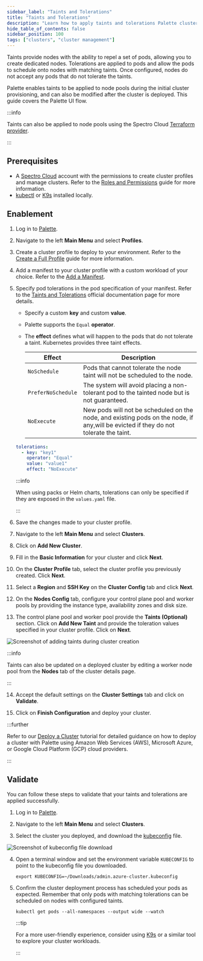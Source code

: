 ```yaml
---
sidebar_label: "Taints and Tolerations"
title: "Taints and Tolerations"
description: "Learn how to apply taints and tolerations Palette clusters."
hide_table_of_contents: false
sidebar_position: 100
tags: ["clusters", "cluster management"]
---
```


Taints provide nodes with the ability to repel a set of pods, allowing you to create dedicated nodes. Tolerations are
applied to pods and allow the pods to schedule onto nodes with matching taints. Once configured, nodes do not accept any
pods that do not tolerate the taints.

Palette enables taints to be applied to node pools during the initial cluster provisioning, and can also be modified
after the cluster is deployed. This guide covers the Palette UI flow.

:::info

Taints can also be applied to node pools using the Spectro Cloud
[Terraform provider](https://registry.terraform.io/providers/spectrocloud/spectrocloud/latest/docs).

:::

## Prerequisites

- A [Spectro Cloud](https://console.spectrocloud.com) account with the permissions to create cluster profiles and manage
  clusters. Refer to the [Roles and Permissions](../../user-management/palette-rbac/project-scope-roles-permissions.md)
  guide for more information.
- [kubectl](https://kubernetes.io/docs/reference/kubectl/) or [K9s](https://k9scli.io/) installed locally.

## Enablement

1. Log in to [Palette](https://console.spectrocloud.com).

2. Navigate to the left **Main Menu** and select **Profiles**.

3. Create a cluster profile to deploy to your environment. Refer to the
   [Create a Full Profile](../../profiles/cluster-profiles/create-cluster-profiles/create-full-profile.md) guide for
   more information.

4. Add a manifest to your cluster profile with a custom workload of your choice. Refer to the
   [Add a Manifest](../../profiles/cluster-profiles/create-cluster-profiles/create-addon-profile/create-manifest-addon.md).

5. Specify pod tolerations in the pod specification of your manifest. Refer to the
   [Taints and Tolerations](https://kubernetes.io/docs/concepts/scheduling-eviction/taint-and-toleration/) official
   documentation page for more details.

   - Specify a custom **key** and custom **value**.
   - Palette supports the `Equal` **operator**.
   - The **effect** defines what will happen to the pods that do not tolerate a taint. Kubernetes provides three taint
     effects.

     | **Effect**         | **Description**                                                                                                                      |
     | ------------------ | ------------------------------------------------------------------------------------------------------------------------------------ |
     | `NoSchedule`       | Pods that cannot tolerate the node taint will not be scheduled to the node.                                                          |
     | `PreferNoSchedule` | The system will avoid placing a non-tolerant pod to the tainted node but is not guaranteed.                                          |
     | `NoExecute`        | New pods will not be scheduled on the node, and existing pods on the node, if any,will be evicted if they do not tolerate the taint. |

   ```yaml
   tolerations:
     - key: "key1"
       operator: "Equal"
       value: "value1"
       effect: "NoExecute"
   ```

   :::info

   When using packs or Helm charts, tolerations can only be specified if they are exposed in the `values.yaml` file.

   :::

6. Save the changes made to your cluster profile.

7. Navigate to the left **Main Menu** and select **Clusters**.

8. Click on **Add New Cluster**.

9. Fill in the **Basic Information** for your cluster and click **Next**.

10. On the **Cluster Profile** tab, select the cluster profile you previously created. Click **Next**.

11. Select a **Region** and **SSH Key** on the **Cluster Config** tab and click **Next**.

12. On the **Nodes Config** tab, configure your control plane pool and worker pools by providing the instance type,
    availability zones and disk size.

13. The control plane pool and worker pool provide the **Taints (Optional)** section. Click on **Add New Taint** and
    provide the toleration values specified in your cluster profile. Click on **Next**.

![Screenshot of adding taints during cluster creation](/clusters_cluster-management_taints_cluster-creation-taints.webp)

:::info

Taints can also be updated on a deployed cluster by editing a worker node pool from the **Nodes** tab of the cluster
details page.

:::

14. Accept the default settings on the **Cluster Settings** tab and click on **Validate**.

15. Click on **Finish Configuration** and deploy your cluster.

:::further

Refer to our [Deploy a Cluster](../../tutorials/cluster-deployment/public-cloud/deploy-k8s-cluster.md) tutorial for
detailed guidance on how to deploy a cluster with Palette using Amazon Web Services (AWS), Microsoft Azure, or Google
Cloud Platform (GCP) cloud providers.

:::

## Validate

You can follow these steps to validate that your taints and tolerations are applied successfully.

1. Log in to [Palette](https://console.spectrocloud.com).

2. Navigate to the left **Main Menu** and select **Clusters**.

3. Select the cluster you deployed, and download the [kubeconfig](./kubeconfig.md) file.

![Screenshot of kubeconfig file download](/clusters_cluster-management_taints_kubeconfig-download.webp)

4. Open a terminal window and set the environment variable `KUBECONFIG` to point to the kubeconfig file you downloaded.

   ```
   export KUBECONFIG=~/Downloads/admin.azure-cluster.kubeconfig
   ```

5. Confirm the cluster deployment process has scheduled your pods as expected. Remember that only pods with matching
   tolerations can be scheduled on nodes with configured taints.

   ```
   kubectl get pods --all-namespaces --output wide --watch
   ```

   :::tip

   For a more user-friendly experience, consider using [K9s](https://k9scli.io/) or a similar tool to explore your
   cluster workloads.

   :::
